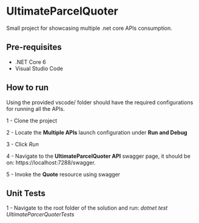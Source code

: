 
# UltimateParcelQuoter
Small project for showcasing multiple .net core APIs consumption.




## Pre-requisites
- .NET Core 6
- Visual Studio Code



## How to run
Using the provided vscode/ folder should have the required configurations for running all the APIs.

1 - Clone the project

2 - Locate the **Multiple APIs** launch configuration under **Run and Debug**

3 - Click *Run* 

4 - Navigate to the **UltimateParcelQuoter API** swagger page, it should be on: https://localhost:7288/swagger. 

5 - Invoke the **Quote** resource using swagger

## Unit Tests

1 - Navigate to the root folder of the solution and run: *dotnet test UltimateParcerQuoterTests*
